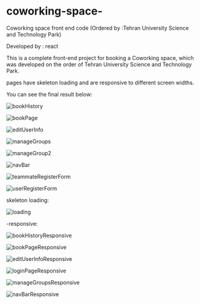 # coworking-space-
Coworking space front end code (Ordered by :Tehran University Science and Technology Park)

Developed by : react

This is a complete front-end project for booking a Coworking space, which was developed on the order of Tehran University Science and Technology Park.

pages have skeleton loading and are responsive to different screen widths.

You can see the final result below:

![bookHistory](https://github.com/mahdieh-Raeyati/coworking-space-/assets/115537868/7f15a4cc-2c11-4726-aa2c-0f9ec7916142)

![bookPage](https://github.com/mahdieh-Raeyati/coworking-space-/assets/115537868/546d9ba9-b79d-4741-bdd0-58480ca64926)

![editUserInfo](https://github.com/mahdieh-Raeyati/coworking-space-/assets/115537868/99c4ef20-2d40-4fb9-a465-4de6482c97ff)

![manageGroups](https://github.com/mahdieh-Raeyati/coworking-space-/assets/115537868/b25dd0fb-da7d-4aa5-95d6-7186bfe341ed)

![manageGroup2](https://github.com/mahdieh-Raeyati/coworking-space-/assets/115537868/ca3306f6-472e-483e-b3de-8da9c08ced86)

![navBar](https://github.com/mahdieh-Raeyati/coworking-space-/assets/115537868/28a87d4d-fc53-4078-b677-f6f78b3651f2)

![teammateRegisterForm](https://github.com/mahdieh-Raeyati/coworking-space-/assets/115537868/fe1d262e-0313-4979-b20d-7db8cacfa5dd)

![userRegisterForm](https://github.com/mahdieh-Raeyati/coworking-space-/assets/115537868/f74fd857-f165-4a88-b566-3bed012835f0)

skeleton loading:

![loading](https://github.com/mahdieh-Raeyati/coworking-space-/assets/115537868/15f0dac6-45f5-44d1-b7fb-8fc4c21da846)

-responsive:


![bookHistoryResponsive](https://github.com/mahdieh-Raeyati/coworking-space-/assets/115537868/db00a6b9-c4a6-4d75-9fc3-7626b8479095)

![bookPageResponsive](https://github.com/mahdieh-Raeyati/coworking-space-/assets/115537868/abf2028e-b398-42d4-880c-72d2138ddb33)

![editUserInfoResponsive](https://github.com/mahdieh-Raeyati/coworking-space-/assets/115537868/60be8e74-2a1e-4da4-bc95-0a997cfbc5f8)

![loginPageResponsive](https://github.com/mahdieh-Raeyati/coworking-space-/assets/115537868/6b6c3e6f-ebb0-4b06-bb1a-09f2f6f7b3b7)

![manageGroupsResponsive](https://github.com/mahdieh-Raeyati/coworking-space-/assets/115537868/2e414a0d-8a3e-4e6b-98af-0a84f0b10642)

![navBarResponsive](https://github.com/mahdieh-Raeyati/coworking-space-/assets/115537868/dd884f8e-858f-4c95-8f76-739dbdac4253)
